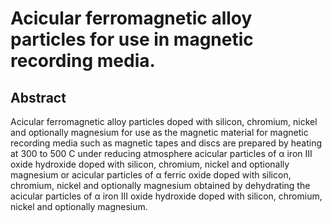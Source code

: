 # Acicular ferromagnetic alloy particles for use in magnetic recording media.

## Abstract
Acicular ferromagnetic alloy particles doped with silicon, chromium, nickel and optionally magnesium for use as the magnetic material for magnetic recording media such as magnetic tapes and discs are prepared by heating at 300 to 500 C under reducing atmosphere acicular particles of α iron III oxide hydroxide doped with silicon, chromium, nickel and optionally magnesium or acicular particles of α ferric oxide doped with silicon, chromium, nickel and optionally magnesium obtained by dehydrating the acicular particles of α iron III oxide hydroxide doped with silicon, chromium, nickel and optionally magnesium.